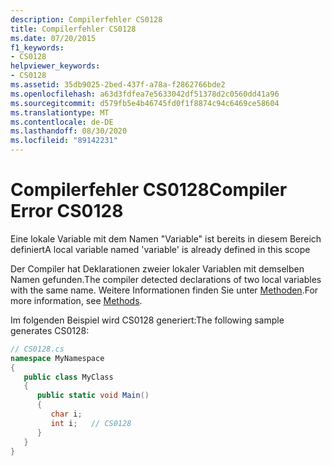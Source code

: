 ```yaml
---
description: Compilerfehler CS0128
title: Compilerfehler CS0128
ms.date: 07/20/2015
f1_keywords:
- CS0128
helpviewer_keywords:
- CS0128
ms.assetid: 35db9025-2bed-437f-a78a-f2862766bde2
ms.openlocfilehash: a63d3fdfea7e5633042df51378d2c0560dd41a96
ms.sourcegitcommit: d579fb5e4b46745fd0f1f8874c94c6469ce58604
ms.translationtype: MT
ms.contentlocale: de-DE
ms.lasthandoff: 08/30/2020
ms.locfileid: "89142231"
---
```

# <a name="compiler-error-cs0128"></a><span data-ttu-id="90ade-103">Compilerfehler CS0128</span><span class="sxs-lookup"><span data-stu-id="90ade-103">Compiler Error CS0128</span></span>
<span data-ttu-id="90ade-104">Eine lokale Variable mit dem Namen "Variable" ist bereits in diesem Bereich definiert</span><span class="sxs-lookup"><span data-stu-id="90ade-104">A local variable named 'variable' is already defined in this scope</span></span>  
  
 <span data-ttu-id="90ade-105">Der Compiler hat Deklarationen zweier lokaler Variablen mit demselben Namen gefunden.</span><span class="sxs-lookup"><span data-stu-id="90ade-105">The compiler detected declarations of two local variables with the same name.</span></span> <span data-ttu-id="90ade-106">Weitere Informationen finden Sie unter [Methoden](../programming-guide/classes-and-structs/methods.md).</span><span class="sxs-lookup"><span data-stu-id="90ade-106">For more information, see [Methods](../programming-guide/classes-and-structs/methods.md).</span></span>  
  
 <span data-ttu-id="90ade-107">Im folgenden Beispiel wird CS0128 generiert:</span><span class="sxs-lookup"><span data-stu-id="90ade-107">The following sample generates CS0128:</span></span>  
  
```csharp  
// CS0128.cs  
namespace MyNamespace  
{  
   public class MyClass  
   {  
      public static void Main()  
      {  
         char i;  
         int i;   // CS0128  
      }  
   }  
}  
```
